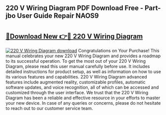 ## 220 V Wiring Diagram PDF Download Free - Part-jbo User Guide Repair NAOS9

# <h2><a href="http://dfrn8lr.blite.top/?on=220+V+Wiring+Diagram">🔗Download New 👉🔴 220 V Wiring Diagram</a></h2>

[![220 V Wiring Diagram download](https://i.imgur.com/lujVjoI.png)](http://dfrn8lr.blite.top/?on=220+V+Wiring+Diagram)
Congratulations on Your Purchase! This manual celebrates your new 220 V Wiring Diagram and provides a roadmap to its successful operation. To get the most out of your 220 V Wiring Diagram, please read this user manual carefully before use. It includes detailed instructions for product setup, as well as information on how to use its various features and capabilities. 220 V Wiring Diagram advanced features include augmented reality, customizable profiles, automatic software updates, and voice recognition, all of which can be accessed and customized through the user interface. We trust that the 220 V Wiring Diagram has been a reliable and effective resource in your efforts to master your new device. In case of any queries or concerns, please do not hesitate to reach out to our customer service team.
